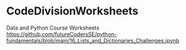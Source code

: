 # CodeDivisionWorksheets
Data and Python Course Worksheets  
https://github.com/futureCodersSE/python-fundamentals/blob/main/16_Lists_and_Dictionaries_Challenges.ipynb
